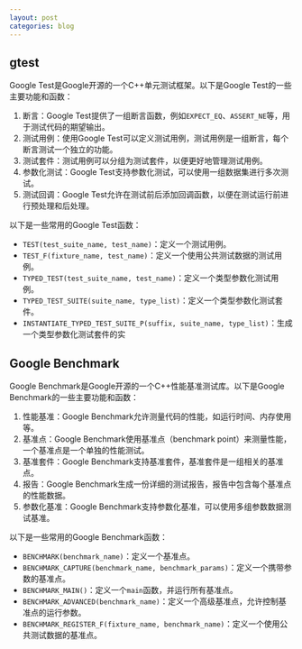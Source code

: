 ```yaml
---
layout: post
categories: blog
---
```

## gtest

Google Test是Google开源的一个C++单元测试框架。以下是Google Test的一些主要功能和函数：

1. 断言：Google Test提供了一组断言函数，例如`EXPECT_EQ`、`ASSERT_NE`等，用于测试代码的期望输出。
2. 测试用例：使用Google Test可以定义测试用例，测试用例是一组断言，每个断言测试一个独立的功能。
3. 测试套件：测试用例可以分组为测试套件，以便更好地管理测试用例。
4. 参数化测试：Google Test支持参数化测试，可以使用一组数据集进行多次测试。
5. 测试回调：Google Test允许在测试前后添加回调函数，以便在测试运行前进行预处理和后处理。

以下是一些常用的Google Test函数：

- `TEST(test_suite_name, test_name)`：定义一个测试用例。
- `TEST_F(fixture_name, test_name)`：定义一个使用公共测试数据的测试用例。
- `TYPED_TEST(test_suite_name, test_name)`：定义一个类型参数化测试用例。
- `TYPED_TEST_SUITE(suite_name, type_list)`：定义一个类型参数化测试套件。
- `INSTANTIATE_TYPED_TEST_SUITE_P(suffix, suite_name, type_list)`：生成一个类型参数化测试套件的实

## Google Benchmark

Google Benchmark是Google开源的一个C++性能基准测试库。以下是Google Benchmark的一些主要功能和函数：

1. 性能基准：Google Benchmark允许测量代码的性能，如运行时间、内存使用等。
2. 基准点：Google Benchmark使用基准点（benchmark point）来测量性能，一个基准点是一个单独的性能测试。
3. 基准套件：Google Benchmark支持基准套件，基准套件是一组相关的基准点。
4. 报告：Google Benchmark生成一份详细的测试报告，报告中包含每个基准点的性能数据。
5. 参数化基准：Google Benchmark支持参数化基准，可以使用多组参数数据测试基准。

以下是一些常用的Google Benchmark函数：

- `BENCHMARK(benchmark_name)`：定义一个基准点。
- `BENCHMARK_CAPTURE(benchmark_name, benchmark_params)`：定义一个携带参数的基准点。
- `BENCHMARK_MAIN()`：定义一个`main`函数，并运行所有基准点。
- `BENCHMARK_ADVANCED(benchmark_name)`：定义一个高级基准点，允许控制基准点的运行参数。
- `BENCHMARK_REGISTER_F(fixture_name, benchmark_name)`：定义一个使用公共测试数据的基准点。